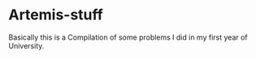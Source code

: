 # Artemis-stuff

Basically this is a Compilation of some problems I did in my first year of University.
